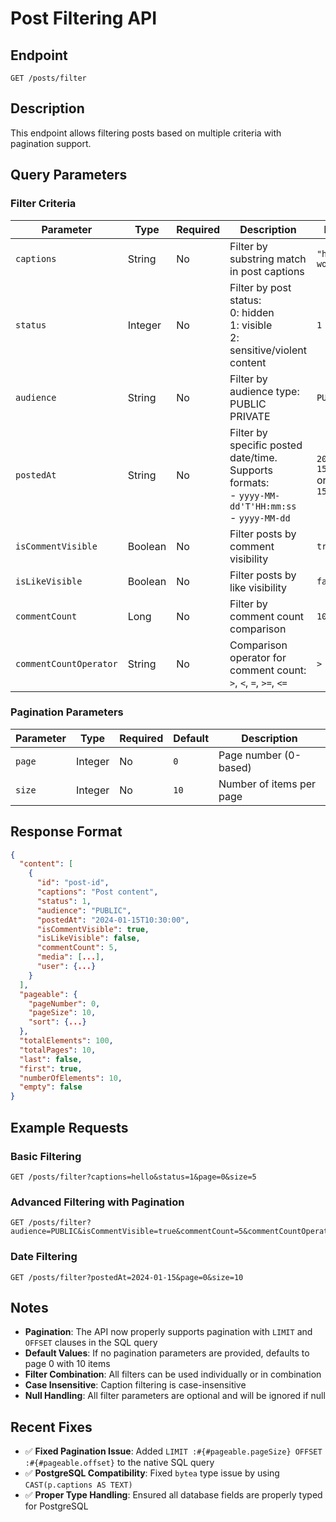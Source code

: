 # Post Filtering API

## Endpoint

`GET /posts/filter`

## Description

This endpoint allows filtering posts based on multiple criteria with pagination support.

## Query Parameters

### Filter Criteria

| Parameter              | Type    | Required | Description                                                                                             | Example                               |
| ---------------------- | ------- | -------- | ------------------------------------------------------------------------------------------------------- | ------------------------------------- |
| `captions`             | String  | No       | Filter by substring match in post captions                                                              | `"hello world"`                       |
| `status`               | Integer | No       | Filter by post status:<br/>0: hidden<br/>1: visible<br/>2: sensitive/violent content                    | `1`                                   |
| `audience`             | String  | No       | Filter by audience type:<br/>PUBLIC<br/>PRIVATE                                                         | `PUBLIC`                              |
| `postedAt`             | String  | No       | Filter by specific posted date/time. Supports formats:<br/>- `yyyy-MM-dd'T'HH:mm:ss`<br/>- `yyyy-MM-dd` | `2024-01-15T10:30:00` or `2024-01-15` |
| `isCommentVisible`     | Boolean | No       | Filter posts by comment visibility                                                                      | `true`                                |
| `isLikeVisible`        | Boolean | No       | Filter posts by like visibility                                                                         | `false`                               |
| `commentCount`         | Long    | No       | Filter by comment count comparison                                                                      | `10`                                  |
| `commentCountOperator` | String  | No       | Comparison operator for comment count:<br/>`>`, `<`, `=`, `>=`, `<=`                                    | `>`                                   |

### Pagination Parameters

| Parameter | Type    | Required | Default | Description              |
| --------- | ------- | -------- | ------- | ------------------------ |
| `page`    | Integer | No       | `0`     | Page number (0-based)    |
| `size`    | Integer | No       | `10`    | Number of items per page |

## Response Format

```json
{
  "content": [
    {
      "id": "post-id",
      "captions": "Post content",
      "status": 1,
      "audience": "PUBLIC",
      "postedAt": "2024-01-15T10:30:00",
      "isCommentVisible": true,
      "isLikeVisible": false,
      "commentCount": 5,
      "media": [...],
      "user": {...}
    }
  ],
  "pageable": {
    "pageNumber": 0,
    "pageSize": 10,
    "sort": {...}
  },
  "totalElements": 100,
  "totalPages": 10,
  "last": false,
  "first": true,
  "numberOfElements": 10,
  "empty": false
}
```

## Example Requests

### Basic Filtering

```
GET /posts/filter?captions=hello&status=1&page=0&size=5
```

### Advanced Filtering with Pagination

```
GET /posts/filter?audience=PUBLIC&isCommentVisible=true&commentCount=5&commentCountOperator=>&page=1&size=20
```

### Date Filtering

```
GET /posts/filter?postedAt=2024-01-15&page=0&size=10
```

## Notes

- **Pagination**: The API now properly supports pagination with `LIMIT` and `OFFSET` clauses in the SQL query
- **Default Values**: If no pagination parameters are provided, defaults to page 0 with 10 items
- **Filter Combination**: All filters can be used individually or in combination
- **Case Insensitive**: Caption filtering is case-insensitive
- **Null Handling**: All filter parameters are optional and will be ignored if null

## Recent Fixes

- ✅ **Fixed Pagination Issue**: Added `LIMIT :#{#pageable.pageSize} OFFSET :#{#pageable.offset}` to the native SQL query
- ✅ **PostgreSQL Compatibility**: Fixed `bytea` type issue by using `CAST(p.captions AS TEXT)`
- ✅ **Proper Type Handling**: Ensured all database fields are properly typed for PostgreSQL
